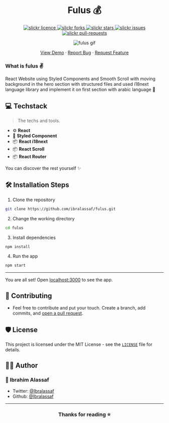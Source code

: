 <p align="center">

</p>
<h1 align="center">Fulus 💰</h1>

<p align="center">
<a href="https://github.com/ibralassaf/fulus/blob/master/LICENSE" target="blank">
<img src="https://img.shields.io/github/license/saviomartin/slickr?style=flat-square" alt="slickr licence" />
</a>
<a href="https://github.com/ibralassaf/fulus/fork" target="blank">
<img src="https://img.shields.io/github/forks/ibralassaf/fulus?style=flat-square" alt="slickr forks"/>
</a>
<a href="https://github.com/ibralassaf/fulus/stargazers" target="blank">
<img src="https://img.shields.io/github/stars/ibralassaf/fulus?style=flat-square" alt="slickr stars"/>
</a>
<a href="https://github.com/ibralassaf/fulus/issues" target="blank">
<img src="https://img.shields.io/github/issues/ibralassaf/fulus?style=flat-square" alt="slickr issues"/>
</a>
<a href="https://github.com/ibralassaf/fulus/pulls" target="blank">
<img src="https://img.shields.io/github/issues-pr/ibralassaf/fulus?style=flat-square" alt="slickr pull-requests"/>
</a>

</p>

<p align="center"><img src="https://i.imgur.com/VKRj1jX.gif" alt="fulus gif" />

</p>

<p align="center">
    <a href="https://fulus.ibas.dev/">View Demo</a>
    ·
    <a href="https://github.com/ibralassaf/fulus/issues/new/choose">Report Bug</a>
    ·
    <a href="https://github.com/ibralassaf/fulus/issues/new/choose">Request Feature</a>
</p>

### What is fulus ✌️

React Website using Styled Components and Smooth Scroll with moving background in the hero section with structured files and used i18next language library and implement it on first section with arabic language 🤟

## 💻 Techstack

> The techs and tools.

- ⚙️ **React**
- 💅 **Styled Component**
- 📦 **React i18next**
- 📦 **React Scroll**
- 📦 **React Router**

You can discover the rest yourself ✨️

## 🛠️ Installation Steps

1. Clone the repository

```bash
git clone https://github.com/ibralassaf/fulus.git
```

2. Change the working directory

```bash
cd fulus
```

3. Install dependencies

```bash
npm install
```

4. Run the app

```bash
npm start
```

---

You are all set! Open [localhost:3000](http://localhost:3000/) to see the app.

## 🍰 Contributing

- Feel free to contribute and put your touch. Create a branch, add commits, and [open a pull request](https://github.com/ibralassaf/things-have-to-do/compare).

## 🛡️ License

This project is licensed under the MIT License - see the [`LICENSE`](LICENSE) file for details.

## 👨‍💻 Author

### 👤 Ibrahim Alassaf

- Twitter: [@Ibralassaf](https://twitter.com/Ibralassaf)
- Github: [@Ibralassaf](https://github.com/Ibralassaf)

---

<h3 align="center">
Thanks for reading ⭐️
</h3>
